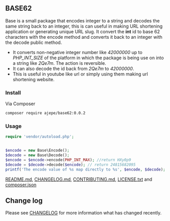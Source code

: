 ## BASE62
Base is a small package that encodes integer to a string and decodes the same string back to an integer, this is can useful in making  URL shortening application or generating unique URL slug. It convert the __int__ id to base 62 characters with the encode method and converts it back to an integer with the decode public method.

* It converts non-negative integer number like _42000000_  up to _PHP\_INT\_SIZE_ of the platform in which the package is being use on into a string like _2Qe7m_. The action is reversible.
* It can also decode the id back from _2Qe7m_ to _42000000_.
* This is useful in youtube like url or simply using them making url shortening website.


### Install

Via Composer
``` bash
composer require ajepe/base62:0.0.2
```

### Usage

``` php
require 'vendor/autoload.php';


$encode = new Base\Encode();
$decode = new Base\Decode();
$encode = $encode->encode(PHP_INT_MAX); //return HXy0p9
$decode = $decode->decode($encode); // return 24815682095
printf('The encode value of %s map directly to %s', $encode, $decode);

```
[README.md](README.md), [CHANGELOG.md](CHANGELOG.md), [CONTRIBUTING.md](CONTRIBUTING.md), [LICENSE.txt](LICENSE) and [composer.json](composer.json)

## Change log

Please see [CHANGELOG](CHANGELOG.md) for more information what has changed recently.
